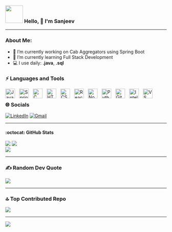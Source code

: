 <!--
**SJ1975/SJ1975** is a ✨ _special_ ✨ repository because its `README.md` (this file) appears on your GitHub profile.
-->

### <img src="https://github.com/TheDudeThatCode/TheDudeThatCode/blob/master/Assets/Developer.gif" width="55" /> Hello, 👋 I'm Sanjeev
---
### About Me:
- 🔭 I’m currently working on Cab Aggregators using Spring Boot
- 🌱 I’m currently learning Full Stack Development
- 💻 I use daily: **.java**, **.sql**

### ⚡ Languages and Tools
<img align="left" alt="Java" width="30px" style="padding-right:10px;" src="https://cdn.jsdelivr.net/gh/devicons/devicon/icons/java/java-original.svg"/>
<img align="left" alt="Spring Boot" width="30px" style="padding-right:10px;" src="https://cdn.jsdelivr.net/gh/devicons/devicon/icons/spring/spring-original.svg" />
<img align="left" alt="C" width="30px" style="padding-right:10px;" src="https://cdn.jsdelivr.net/gh/devicons/devicon/icons/c/c-original.svg"/>
<img align="left" alt="HTML" width="30px" style="padding-right:10px;" src="https://cdn.jsdelivr.net/gh/devicons/devicon/icons/html5/html5-plain.svg" />
<img align="left" alt="CSS" width="30px" style="padding-right:10px;" src="https://cdn.jsdelivr.net/gh/devicons/devicon/icons/css3/css3-plain.svg" />
<img align="left" alt="React" width="30px" style="padding-right:10px;" src="https://cdn.jsdelivr.net/gh/devicons/devicon/icons/react/react-original.svg" />
<img align="left" alt="NodeJS" width="30px" style="padding-right:10px;" src="https://cdn.jsdelivr.net/gh/devicons/devicon/icons/nodejs/nodejs-original.svg" />
<img align="left" alt="Python" width="30px" style="padding-right:10px;" src="https://cdn.jsdelivr.net/gh/devicons/devicon/icons/python/python-plain.svg" />
<img align="left" alt="Git" width="30px" style="padding-right:10px;" src="https://cdn.jsdelivr.net/gh/devicons/devicon/icons/git/git-original.svg" />
<img align="left" alt="IntelliJ IDEA" width="30px" style="padding-right:10px;" src="https://cdn.jsdelivr.net/gh/devicons/devicon/icons/intellij/intellij-original.svg"/>
<img align="left" alt="VS Code" width="30px" style="padding-right:10px;" src="https://cdn.jsdelivr.net/gh/devicons/devicon/icons/vscode/vscode-original.svg"/>

<br/>

### 🌐 Socials
[![LinkedIn](https://img.shields.io/badge/LinkedIn-%230077B5.svg?logo=linkedin&logoColor=white)](https://linkedin.com/in/https://www.linkedin.com/in/sanjeevk1964/)
[![Gmail](https://img.shields.io/badge/Gmail-D14836?logo=gmail&logoColor=white)](mailto:sanjeevksharma495@gmail.com)

---

<!-- ### 📊 GitHub Stats -->
#### :octocat: GitHub Stats
![](https://github-readme-stats.vercel.app/api?username=SJ1975&theme=shadow_blue&hide_border=false&include_all_commits=false&count_private=false)
![](https://github-readme-streak-stats.herokuapp.com/?user=SJ1975&theme=shadow_blue&hide_border=false)<br/>
![](https://github-readme-stats.vercel.app/api/top-langs/?username=SJ1975&theme=shadow_blue&hide_border=false&include_all_commits=false&count_private=false&layout=compact)

---

### ✍️ Random Dev Quote
![](https://quotes-github-readme.vercel.app/api?type=horizontal&theme=radical)

---

### 🔝 Top Contributed Repo
![](https://github-contributor-stats.vercel.app/api?username=SJ1975&limit=5&theme=shadow_blue&combine_all_yearly_contributions=true)

---
[![](https://visitcount.itsvg.in/api?id=SJ1975&icon=0&color=0)](https://visitcount.itsvg.in)

<!-- Proudly created with GPRM ( https://gprm.itsvg.in ) -->
